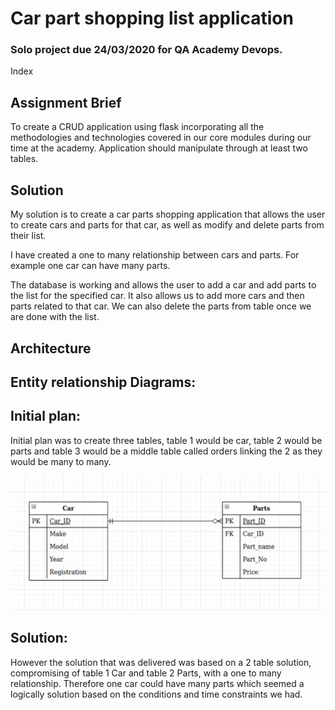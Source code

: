 # Car part shopping list application

### Solo project due 24/03/2020 for QA Academy Devops.

Index



## Assignment Brief

To create a CRUD application using flask incorporating all the methodologies and technologies covered in our core modules during our time at the academy. Application should manipulate through at least two tables.

## Solution

My solution is to create a car parts shopping application that allows the user to create cars and parts for that car, as well as modify and delete parts from their list.

I have created a one to many relationship between cars and parts. For example one car can have many parts.

The database is working and allows the user to add a car and add parts to the list for the specified car. It also allows us to add more cars and then parts related to that car. We can also delete the parts from table once we are done with the list.

## Architecture

## Entity relationship Diagrams:



## Initial plan:

Initial plan was to create three tables, table 1 would be car, table 2 would be parts and table 3 would be a middle table called orders linking the 2 as they would be many to many.

![erd](https://github.com/zedz65/myproject/blob/master/Documentation/erd.jpg)

## Solution:

However the solution that was delivered was based on a 2 table solution, compromising of table 1 Car and table 2 Parts, with a one to many relationship. Therefore one car could have many parts which seemed a logically solution based on the conditions and time constraints we had.
